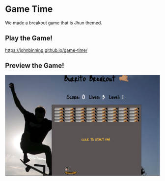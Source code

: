 # Game Time 

We made a breakout game that is Jhun themed.

## Play the Game!

https://johnbinning.github.io/game-time/ 

## Preview the Game!

![Image](BurritoView.png)
